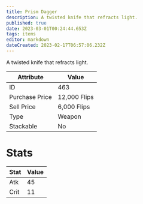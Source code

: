 ```yaml
---
title: Prism Dagger
description: A twisted knife that refracts light.
published: true
date: 2023-03-01T00:24:44.653Z
tags: items
editor: markdown
dateCreated: 2023-02-17T06:57:06.232Z
---
```


A twisted knife that refracts light.

|Attribute|Value|
|-|-|
|ID|463|
|Purchase Price|12,000 Flips|
|Sell Price|6,000 Flips|
|Type|Weapon|
|Stackable|No|

# Stats
|Stat|Value|
|-|-|
|Atk|45|
|Crit|11|
